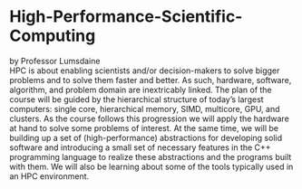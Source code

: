 # High-Performance-Scientific-Computing
by Professor Lumsdaine  
HPC is about enabling scientists and/or decision-makers to solve bigger problems and to solve them faster and better. As such, hardware, software, algorithm, and problem domain are inextricably linked. The plan of the course will be guided by the hierarchical structure of today’s largest computers: single core, hierarchical memory, SIMD, multicore, GPU, and clusters. As the course follows this progression we will apply the hardware at hand to solve some problems of interest. At the same time, we will be building up a set of (high-performance) abstractions for developing solid software and introducing a small set of necessary features in the C++ programming language to realize these abstractions and the programs built with them. We will also be learning about some of the tools typically used in an HPC environment.
